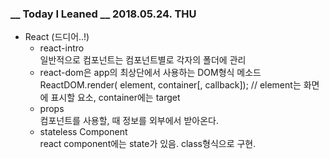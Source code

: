 ### __ Today I Leaned __ 2018.05.24. THU

- React (드디어..!)  
  -  react-intro  
    일반적으로 컴포넌트는 컴포넌트별로 각자의 폴더에 관리     
  - react-dom은 app의 최상단에서 사용하는 DOM형식 메소드  
    ReactDOM.render( element, container[, callback]);
    // element는 화면에 표시할 요소, container에는 target  
  - props  
    컴포넌트를 사용할, 때 정보를 외부에서 받아온다.
  - stateless Component  
    react component에는 state가 있음. class형식으로 구현.

